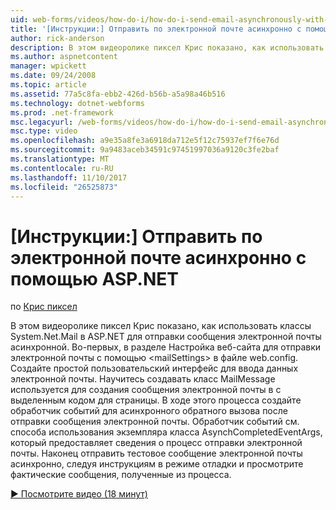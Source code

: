 ```yaml
---
uid: web-forms/videos/how-do-i/how-do-i-send-email-asynchronously-with-aspnet
title: '[Инструкции:] Отправить по электронной почте асинхронно с помощью ASP.NET | Документы Microsoft'
author: rick-anderson
description: В этом видеоролике пиксел Крис показано, как использовать классы System.Net.Mail в ASP.NET для отправки сообщения электронной почты асинхронной. Во-первых в разделе Настройка веб-сайт...
ms.author: aspnetcontent
manager: wpickett
ms.date: 09/24/2008
ms.topic: article
ms.assetid: 77a5c8fa-ebb2-426d-b56b-a5a98a46b516
ms.technology: dotnet-webforms
ms.prod: .net-framework
msc.legacyurl: /web-forms/videos/how-do-i/how-do-i-send-email-asynchronously-with-aspnet
msc.type: video
ms.openlocfilehash: a9e35a8fe3a6918da712e5f12c75937ef7f6e76d
ms.sourcegitcommit: 9a9483aceb34591c97451997036a9120c3fe2baf
ms.translationtype: MT
ms.contentlocale: ru-RU
ms.lasthandoff: 11/10/2017
ms.locfileid: "26525873"
---
```

<a name="how-do-i-send-email-asynchronously-with-aspnet"></a>[Инструкции:] Отправить по электронной почте асинхронно с помощью ASP.NET
====================
по [Крис пиксел](https://twitter.com/chrispels)

В этом видеоролике пиксел Крис показано, как использовать классы System.Net.Mail в ASP.NET для отправки сообщения электронной почты асинхронной. Во-первых, в разделе Настройка веб-сайта для отправки электронной почты с помощью &lt;mailSettings&gt; в файле web.config. Создайте простой пользовательский интерфейс для ввода данных электронной почты. Научитесь создавать класс MailMessage используется для создания сообщения электронной почты в с выделенным кодом для страницы. В ходе этого процесса создайте обработчик событий для асинхронного обратного вызова после отправки сообщения электронной почты. Обработчик событий см. способа использования экземпляра класса AsynchCompletedEventArgs, который предоставляет сведения о процесс отправки электронной почты. Наконец отправить тестовое сообщение электронной почты асинхронно, следуя инструкциям в режиме отладки и просмотрите фактические сообщения, полученные из процесса.

[&#9654; Посмотрите видео (18 минут)](https://channel9.msdn.com/Blogs/ASP-NET-Site-Videos/how-do-i-send-email-asynchronously-with-aspnet)
